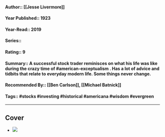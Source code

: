 #### Author:: [[Jesse Livermore]]
#### Year Published:: 1923
#### Year-Read:: 2019
#### Series::
#### Rating:: 9
#### Summary:: A successful stock trader reminisces on what his life was like during the crazy time of #american-exceptualism . Has a lot of advice and tidbits that relate to everyday modern life. Some things never change.
#### Recommended By:: [[Ben Carlson]], [[Michael Batnick]]
#### Tags:: #stocks #investing #historical #americana #wisdom #evergreen 

---
## Cover
- ![](https://media.wiley.com/product_data/coverImage300/95/04704815/0470481595.jpg)